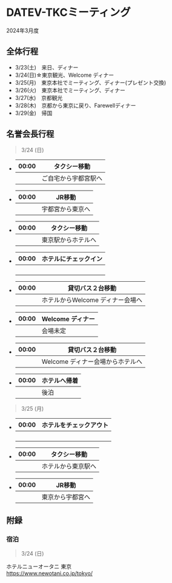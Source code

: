 # DATEV-TKCミーティング  

2024年3月度

## 全体行程

- 3/23(土)　来日、ディナー
- 3/24(日)☆東京観光、Welcome ディナー
- 3/25(月)　東京本社でミーティング、ディナー(プレゼント交換)
- 3/26(火)　東京本社でミーティング、ディナー
- 3/27(水)　京都観光
- 3/28(木)　京都から東京に戻り、Farewellディナー
- 3/29(金)　帰国

## 名誉会長行程

> 3/24 (日)

- |00:00|タクシー移動|
  |--:|--|
  ||ご自宅から宇都宮駅へ|

- |00:00|JR移動|
  |--:|--|
  ||宇都宮から東京へ|

- |00:00|タクシー移動|
  |--:|--|
  ||東京駅からホテルへ|

- |00:00|ホテルにチェックイン|
  |--:|--|
  ||<br>|

- |00:00|貸切バス２台移動|
  |--:|--|
  ||ホテルからWelcome ディナー会場へ|

- |00:00|Welcome ディナー|
  |--:|--|
  ||会場未定|

- |00:00|貸切バス２台移動|
  |--:|--|
  ||Welcome ディナー会場からホテルへ|

- |00:00|ホテルへ帰着|
  |--:|--|
  ||後泊|

> 3/25 (月)

- |00:00|ホテルをチェックアウト|
  |--:|--|
  ||<br>|

- |00:00|タクシー移動|
  |--:|--|
  ||ホテルから東京駅へ|

- |00:00|JR移動|
  |--:|--|
  ||東京から宇都宮へ|

## 附録

### 宿泊

> 3/24 (日)

ホテルニューオータニ 東京  
https://www.newotani.co.jp/tokyo/
